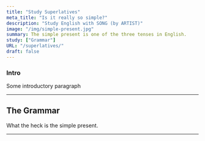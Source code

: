 ```yaml
---
title: "Study Superlatives"
meta_title: "Is it really so simple?"
description: "Study English with SONG (by ARTIST)"
image: "/img/simple-present.jpg"
summary: The simple present is one of the three tenses in English.
study: ["Grammar"]
URL: "/superlatives/"
draft: false
---
```


### Intro 

Some introductory paragraph 

<hr>

## The Grammar

What the heck is the simple present. 

<hr>
